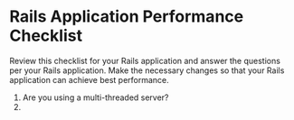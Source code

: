 # Rails Application Performance Checklist

Review this checklist for your Rails application and answer the questions per your Rails application. Make the necessary changes so that your Rails application can achieve best performance.

1. Are you using a multi-threaded server? 
2. 

